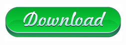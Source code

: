 <!DOCTYPE html>
<!--[if lt IE 7]>      <html class="no-js lt-ie9 lt-ie8 lt-ie7"> <![endif]-->
<!--[if IE 7]>         <html class="no-js lt-ie9 lt-ie8"> <![endif]-->
<!--[if IE 8]>         <html class="no-js lt-ie9"> <![endif]-->
<!--[if gt IE 8]>      <html class="no-js"> <!--<![endif]-->
<html lang="en">
  <head>
    <meta charset="utf-8" />
    <meta http-equiv="X-UA-Compatible" content="IE=edge" />
    <!--繼承目的實作title-->
    <title>下載頁面</title>
    <meta name="description" content="" />
    <meta name="viewport" content="width=device-width, initial-scale=1" />
    <link
      rel="stylesheet"
      href="{{url_for('crud.static',filename='style.css')}}"
    />
  </head>
  <body>
    <!--在繼承目的實作content-->
    <div style="text-align: center;">
  
[![Download](https://github.com/yangyiqiu123/img_save/blob/main/%E2%80%94Pngtree%E2%80%94button_21731642.png "Alt Text")](https://github.com/yangyiqiu123/flask_login_function/archive/refs/tags/v1.0.0.zip)

</div>
  </body>
</html>




